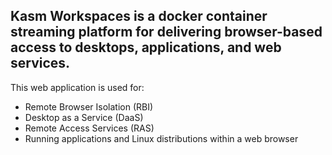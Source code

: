 ## Kasm Workspaces is a docker container streaming platform for delivering browser-based access to desktops, applications, and web services.

This web application is used for:
- Remote Browser Isolation (RBI)
- Desktop as a Service (DaaS)
- Remote Access Services (RAS)
- Running applications and Linux distributions within a web browser